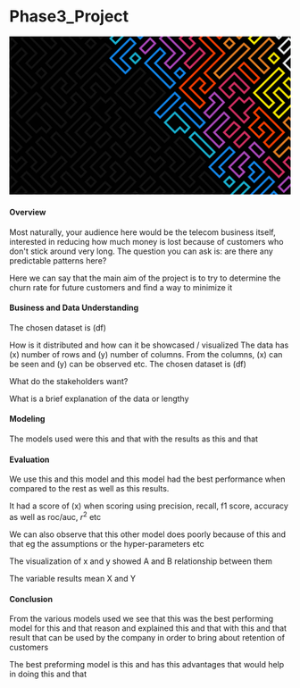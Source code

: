 # Phase3_Project

![1684527521844](image/README/1684527521844.png)

#### Overview

Most naturally, your audience here would be the telecom business itself, interested in reducing how much money is lost because of customers who don't stick around very long. The question you can ask is: are there any predictable patterns here?

Here we can say that the main aim of the project is to try to determine the churn rate for future customers and find a way to minimize it

#### Business and Data Understanding

The chosen dataset is (df)

How is it distributed and how can it be showcased / visualized
The data has (x) number of rows and (y) number of columns. From the columns, (x) can be seen and (y) can be observed etc.
The chosen dataset is (df)

What do the stakeholders want?

What is a brief explanation of the data or lengthy

#### Modeling

The models used were this and that with the results as this and that

#### **Evaluation**

We use this and this model and this model had the best performance when compared to the rest as well as this results.

It had a score of (x) when scoring using precision, recall, f1 score, accuracy as well as roc/auc, $r^2$ etc

We can also observe that this other model does poorly because of this and that eg the assumptions or the hyper-parameters etc

The visualization of x and y showed A and B relationship between them

The variable results mean X and Y

#### Conclusion

From the various models used we see that this was the best performing model for this and that reason and explained this and that with this and that result that can be used by the company in order to bring about retention of customers

The best preforming model is this and has this advantages that would help in doing this and that

